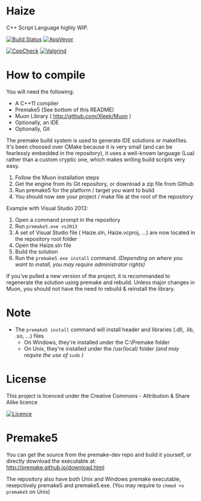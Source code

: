 Haize
====================

C++ Script Language highly WIP.

[![Build Status](http://ci.louis-schnellbach.com/buildStatus/icon?job=Haize)](http://ci.louis-schnellbach.com/job/Haize/)
[![AppVeyor](https://ci.appveyor.com/api/projects/status/o1awentw6xqqn00e/branch/master?svg=true)](https://ci.appveyor.com/project/Xleek/haize/branch/master)

[![CppCheck](http://ci.louis-schnellbach.com/job/Haize/cppcheckResult/graph)](http://ci.louis-schnellbach.com/job/Haize/cppcheckResult)
[![Valgrind](http://ci.louis-schnellbach.com/job/Haize/valgrindResult/graph)](http://ci.louis-schnellbach.com/job/Haize/valgrindResult/)

How to compile
====================

You will need the following:
- A C++11 compiler
- Premake5 (See bottom of this README)
- Muon Library ( http://github.com/Xleek/Muon )
- Optionally, an IDE
- Optionally, Git

The premake build system is used to generate IDE solutions or makefiles.
It's been choosed over CMake because it is very small (and can be fearlessly embedded in the repository),
it uses a well-known language (Lua) rather than a custom cryptic one, which makes writing build scripts very easy.

1) Follow the Muon installation steps
2) Get the engine from its Git repository, or download a zip file from Github
3) Run premake5 for the platform / target you want to build
4) You should now see your project / make file at the root of the repository

Example with Visual Studio 2013:
1) Open a command prompt in the repository
2) Run `premake5.exe vs2013`
3) A set of Visual Studio file ( Haize.sln, Haize.vcproj, ...) are now located in the repository root folder
4) Open the Haize.sln file
5) Build the solution
6) Run the `premake5.exe install` command. _(Depending on where you want to install, you may require administrator rights)_

If you've pulled a new version of the project, it is recommanded to regenerate the solution using premake and rebuild.
Unless major changes in Muon, you should not have the need to rebuild & reinstall the library.

Note
====================

* The `premake5 install` command will install header and libraries (.dll, .lib, .so, ...) files 
	* On Windows, they're installed under the C:\Premake folder
	* On Unix, they're installed under the /usr/local/ folder _(and may require the use of `sudo` )_
	
License
====================
This project is licenced under the Creative Commons - Attribution & Share Alike licence

[![Licence](https://i.creativecommons.org/l/by-sa/4.0/88x31.png)](http://creativecommons.org/licenses/by-sa/4.0/)

Premake5
====================

You can get the source from the premake-dev repo and build it yourself, or directly download the executable at:
http://premake.github.io/download.html

The repository also have both Unix and Windows premake executable, resepctively premake5 and premake5.exe.
(You may require to `chmod +x premake5` on Unix)
